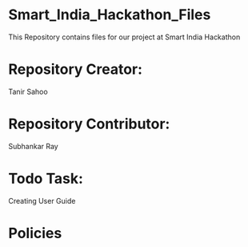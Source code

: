 # Smart_India_Hackathon_Files
 This Repository contains files for our project at Smart India Hackathon


# Repository Creator:
Tanir Sahoo

# Repository Contributor:
Subhankar Ray

# Todo Task:
Creating User Guide

# Policies

